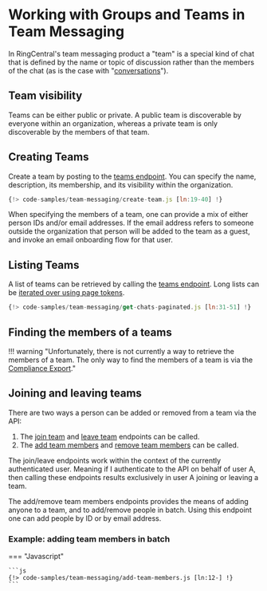 # Working with Groups and Teams in Team Messaging

In RingCentral's team messaging product a "team" is a special kind of chat that is defined by the name or topic of discussion rather than the members of the chat (as is the case with "[conversations](../conversations/)"). 

## Team visibility

Teams can be either public or private. A public team is discoverable by everyone within an organization, whereas a private team is only discoverable by the members of that team.

## Creating Teams

Create a team by posting to the [teams endpoint](https://developers.ringcentral.com/api-reference/Teams/createGlipTeam). You can specify the name, description, its membership, and its visibility within the organization. 

```js
{!> code-samples/team-messaging/create-team.js [ln:19-40] !}
```

When specifying the members of a team, one can provide a mix of either person IDs and/or email addresses. If the email address refers to someone outside the organization that person will be added to the team as a guest, and invoke an email onboarding flow for that user. 

## Listing Teams

A list of teams can be retrieved by calling the [teams endpoint](https://developers.ringcentral.com/api-reference/Teams/createGlipTeam). Long lists can be [iterated over using page tokens](../pagination/). 

```js
{!> code-samples/team-messaging/get-chats-paginated.js [ln:31-51] !}
```

## Finding the members of a teams

!!! warning "Unfortunately, there is not currently a way to retrieve the members of a team. The only way to find the members of a team is via the [Compliance Export](../compliance-export/)."

## Joining and leaving teams

There are two ways a person can be added or removed from a team via the API:

1. The [join team](https://developers.ringcentral.com/api-reference/Teams/joinGlipTeam) and [leave team](https://developers.ringcentral.com/api-reference/Teams/leaveGlipTeam) endpoints can be called.
2. The [add team members](https://developers.ringcentral.com/api-reference/Teams/addGlipTeamMembers) and [remove team members](https://developers.ringcentral.com/api-reference/Teams/removeGlipTeamMembers) can be called. 

The join/leave endpoints work within the context of the currently authenticated user. Meaning if I authenticate to the API on behalf of user A, then calling these endpoints results exclusively in user A joining or leaving a team. 

The add/remove team members endpoints provides the means of adding anyone to a team, and to add/remove people in batch. Using this endpoint one can add people by ID or by email address. 

### Example: adding team members in batch

=== "Javascript"

    ```js
    {!> code-samples/team-messaging/add-team-members.js [ln:12-] !}
    ```
